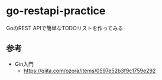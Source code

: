 # go-restapi-practice
GoのREST APIで簡単なTODOリストを作ってみる

## 参考
- Gin入門
	- https://qiita.com/ozora/items/0597e52b3f9c1759e292
